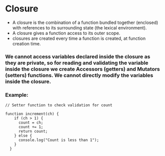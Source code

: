 # Closure

- A closure is the combination of a function bundled together (enclosed) with references to its surrounding state (the lexical environment).
- A closure gives a function access to its outer scope.
- closures are created every time a function is created, at function creation time.

### We cannot access variables declared inside the closure as they are private, so for reading and validating the variable inside the closure we create Accessors (getters) and Mutators (setters) functions. We cannot directly modify the variables inside the closure.

### Example:

```
// Setter function to check validation for count

function increment(ch) {
    if (ch > 1) {
      count = ch;
      count += 1;
      return count;
    } else {
      console.log("Count is less than 1");
    }
  }
```
